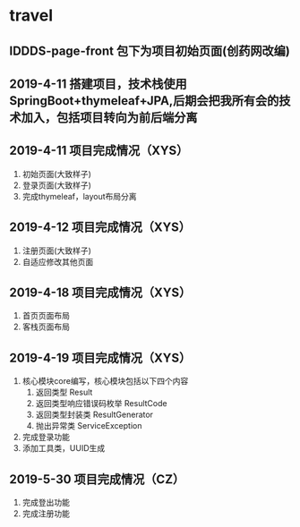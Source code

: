 # travel

## IDDDS-page-front 包下为项目初始页面(创药网改编)

## 2019-4-11 搭建项目，技术栈使用SpringBoot+thymeleaf+JPA,后期会把我所有会的技术加入，包括项目转向为前后端分离

## 2019-4-11 项目完成情况（XYS）
1. 初始页面(大致样子)
2. 登录页面(大致样子)
3. 完成thymeleaf，layout布局分离

## 2019-4-12 项目完成情况（XYS）
1. 注册页面(大致样子)
2. 自适应修改其他页面

## 2019-4-18 项目完成情况（XYS）
1. 首页页面布局
2. 客栈页面布局

## 2019-4-19 项目完成情况（XYS）
1. 核心模块core编写，核心模块包括以下四个内容
    1. 返回类型 Result
    2. 返回类型响应错误码枚举 ResultCode
    3. 返回类型封装类 ResultGenerator
    4. 抛出异常类 ServiceException
2. 完成登录功能
3. 添加工具类，UUID生成

## 2019-5-30 项目完成情况（CZ）
1. 完成登出功能
2. 完成注册功能

